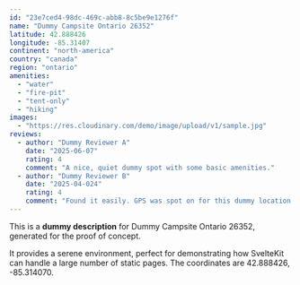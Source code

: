 ```yaml
---
id: "23e7ced4-98dc-469c-abb8-8c5be9e1276f"
name: "Dummy Campsite Ontario 26352"
latitude: 42.888426
longitude: -85.31407
continent: "north-america"
country: "canada"
region: "ontario"
amenities:
  - "water"
  - "fire-pit"
  - "tent-only"
  - "hiking"
images:
  - "https://res.cloudinary.com/demo/image/upload/v1/sample.jpg"
reviews:
  - author: "Dummy Reviewer A"
    date: "2025-06-07"
    rating: 4
    comment: "A nice, quiet dummy spot with some basic amenities."
  - author: "Dummy Reviewer B"
    date: "2025-04-024"
    rating: 4
    comment: "Found it easily. GPS was spot on for this dummy location."
---
```


This is a **dummy description** for Dummy Campsite Ontario 26352, generated for the proof of concept.

It provides a serene environment, perfect for demonstrating how SvelteKit can handle a large number of static pages. The coordinates are 42.888426, -85.314070.
